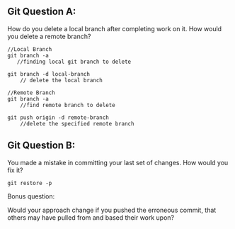 ## Git Question A:

How do you delete a local branch after completing work on it.  How would you delete a remote branch?
```
//Local Branch
git branch -a 
   //finding local git branch to delete

git branch -d local-branch
    // delete the local branch

//Remote Branch
git branch -a 
    //find remote branch to delete

git push origin -d remote-branch
    //delete the specified remote branch 
```
## Git Question B: 

You made a mistake in committing your last set of changes. How would you fix it?
```
git restore -p
```

Bonus question:

Would your approach change if you pushed the erroneous commit, that others may have pulled from and based their work upon?